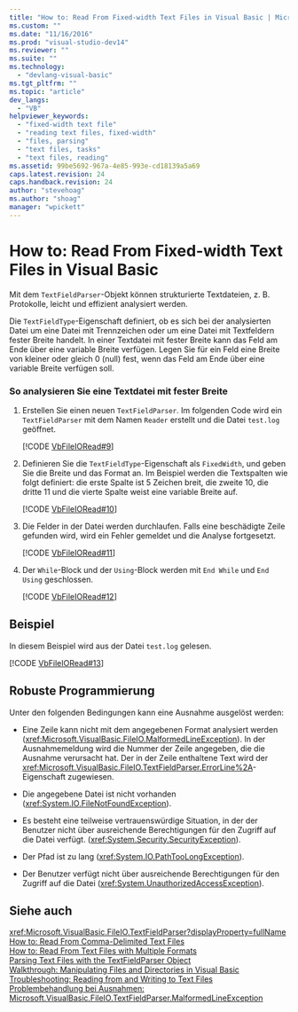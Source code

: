 ```yaml
---
title: "How to: Read From Fixed-width Text Files in Visual Basic | Microsoft Docs"
ms.custom: ""
ms.date: "11/16/2016"
ms.prod: "visual-studio-dev14"
ms.reviewer: ""
ms.suite: ""
ms.technology: 
  - "devlang-visual-basic"
ms.tgt_pltfrm: ""
ms.topic: "article"
dev_langs: 
  - "VB"
helpviewer_keywords: 
  - "fixed-width text file"
  - "reading text files, fixed-width"
  - "files, parsing"
  - "text files, tasks"
  - "text files, reading"
ms.assetid: 99be5692-967a-4e85-993e-cd18139a5a69
caps.latest.revision: 24
caps.handback.revision: 24
author: "stevehoag"
ms.author: "shoag"
manager: "wpickett"
---
```

# How to: Read From Fixed-width Text Files in Visual Basic
Mit dem `TextFieldParser`\-Objekt können strukturierte Textdateien, z. B. Protokolle, leicht und effizient analysiert werden.  
  
 Die `TextFieldType`\-Eigenschaft definiert, ob es sich bei der analysierten Datei um eine Datei mit Trennzeichen oder um eine Datei mit Textfeldern fester Breite handelt.  In einer Textdatei mit fester Breite kann das Feld am Ende über eine variable Breite verfügen.  Legen Sie für ein Feld eine Breite von kleiner oder gleich 0 \(null\) fest, wenn das Feld am Ende über eine variable Breite verfügen soll.  
  
### So analysieren Sie eine Textdatei mit fester Breite  
  
1.  Erstellen Sie einen neuen `TextFieldParser`.  Im folgenden Code wird ein `TextFieldParser` mit dem Namen `Reader` erstellt und die Datei `test.log` geöffnet.  
  
     [!CODE [VbFileIORead#9](../CodeSnippet/VS_Snippets_VBCSharp/VbFileIORead#9)]  
  
2.  Definieren Sie die `TextFieldType`\-Eigenschaft als `FixedWidth`, und geben Sie die Breite und das Format an.  Im Beispiel werden die Textspalten wie folgt definiert: die erste Spalte ist 5 Zeichen breit, die zweite 10, die dritte 11 und die vierte Spalte weist eine variable Breite auf.  
  
     [!CODE [VbFileIORead#10](../CodeSnippet/VS_Snippets_VBCSharp/VbFileIORead#10)]  
  
3.  Die Felder in der Datei werden durchlaufen.  Falls eine beschädigte Zeile gefunden wird, wird ein Fehler gemeldet und die Analyse fortgesetzt.  
  
     [!CODE [VbFileIORead#11](../CodeSnippet/VS_Snippets_VBCSharp/VbFileIORead#11)]  
  
4.  Der `While`\-Block und der `Using`\-Block werden mit `End While` und `End Using` geschlossen.  
  
     [!CODE [VbFileIORead#12](../CodeSnippet/VS_Snippets_VBCSharp/VbFileIORead#12)]  
  
## Beispiel  
 In diesem Beispiel wird aus der Datei `test.log` gelesen.  
  
 [!CODE [VbFileIORead#13](../CodeSnippet/VS_Snippets_VBCSharp/VbFileIORead#13)]  
  
## Robuste Programmierung  
 Unter den folgenden Bedingungen kann eine Ausnahme ausgelöst werden:  
  
-   Eine Zeile kann nicht mit dem angegebenen Format analysiert werden \(<xref:Microsoft.VisualBasic.FileIO.MalformedLineException>\).  In der Ausnahmemeldung wird die Nummer der Zeile angegeben, die die Ausnahme verursacht hat. Der in der Zeile enthaltene Text wird der <xref:Microsoft.VisualBasic.FileIO.TextFieldParser.ErrorLine%2A>\-Eigenschaft zugewiesen.  
  
-   Die angegebene Datei ist nicht vorhanden \(<xref:System.IO.FileNotFoundException>\).  
  
-   Es besteht eine teilweise vertrauenswürdige Situation, in der der Benutzer nicht über ausreichende Berechtigungen für den Zugriff auf die Datei verfügt.  \(<xref:System.Security.SecurityException>\).  
  
-   Der Pfad ist zu lang \(<xref:System.IO.PathTooLongException>\).  
  
-   Der Benutzer verfügt nicht über ausreichende Berechtigungen für den Zugriff auf die Datei \(<xref:System.UnauthorizedAccessException>\).  
  
## Siehe auch  
 <xref:Microsoft.VisualBasic.FileIO.TextFieldParser?displayProperty=fullName>   
 [How to: Read From Comma\-Delimited Text Files](../../../../visual-basic/developing-apps/programming/drives-directories-files/how-to-read-from-comma-delimited-text-files.md)   
 [How to: Read From Text Files with Multiple Formats](../../../../visual-basic/developing-apps/programming/drives-directories-files/how-to-read-from-text-files-with-multiple-formats.md)   
 [Parsing Text Files with the TextFieldParser Object](../../../../visual-basic/developing-apps/programming/drives-directories-files/parsing-text-files-with-the-textfieldparser-object.md)   
 [Walkthrough: Manipulating Files and Directories in Visual Basic](../../../../visual-basic/developing-apps/programming/drives-directories-files/walkthrough-manipulating-files-and-directories.md)   
 [Troubleshooting: Reading from and Writing to Text Files](../../../../visual-basic/developing-apps/programming/drives-directories-files/troubleshooting-reading-from-and-writing-to-text-files.md)   
 [Problembehandlung bei Ausnahmen: Microsoft.VisualBasic.FileIO.TextFieldParser.MalformedLineException](../Topic/Troubleshooting%20Exceptions:%20Microsoft.VisualBasic.FileIO.TextFieldParser.MalformedLineException.md)